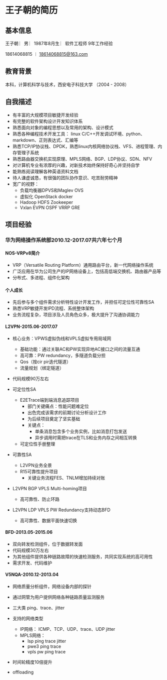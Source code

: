 
# 王子朝的简历 

## 基本信息
王子朝  ︳男  ︳1987年8月生 ︳软件工程师 9年工作经验

18614068815 ︱ 18614068815@163.com

## 教育背景
本科，计算机科学与技术，西安电子科技大学 （2004 - 2008）

## 自我描述
- 有丰富的大规模项目敏捷开发经验
- 有完整的软件架构设计开发知识体系
- 熟悉面向对象的编程思想以及常用的架构、设计模式
- 熟悉各种编程技术开发工具： linux C/C++开发调试环境、python、markdown、正则表达式、汇编等
- 熟悉TCP/IP协议栈、DPDK，熟悉linux内核网络协议栈、VFS、进程管理、内存管理子系统
- 熟悉路由器交换机实现原理、MPLS网络、BGP、LDP协议、SDN、NFV
- 对计算机专业有浓厚的兴趣，对新技术始终保持好奇心并坚持自学
- 能熟练阅读理解各种英语资料文档
- 待人谦虚诚恳，有很强的团队协作意识、吃苦耐劳精神
- 宽广的视野：
	- 负载均衡器DPVS和Maglev OVS
	- 虚拟化 OpenStack docker
	- Hadoop HDFS Zookeeper
	- Vxlan EVPN OSPF VRRP GRE
	  

## 项目经验

### 华为网络操作系统部2010.12-2017.07共六年七个月

#### NOS-VRPv8简介
- VRP（Versatile Routing Platform）通用路由平台，新一代网络操作系统
- 广泛应用在华为公司生产的IP网络设备上，包括高低端交换机、路由器产品等
- 分布式、多进程、组件化架构

#### 个人成长
- 先后参与多个组件需求分析特性设计开发工作，并担任可定位性可靠性SA
- 熟悉VRP敏捷开发IPD流程、系统整体架构
- 业务流程复杂，项目涉及人员角色众多，极大提升了沟通协调能力

#### L2VPN-2015.06-2017.07
- 核心业务：VPWS虚拟伪线和VPLS虚拟专用局域网
	- 基础功能：通过关联AC和PW实现异地AC接口之间的流量互通
	- 高可靠：PW redundancy，多隧道负载分担
	- Qos（按cir pir迭代隧道）
	- 流量规划（绑定隧道）
- 代码规模90万左右

- 可定位性SA
	- E2ETrace端到端消息追踪项目
		- 部门关键痛点：性能问题难定位
		- 出色完成该需求的前期讨论分析设计工作
		- 为后续项目奠定了坚实基础
		- 关键点：
			- 单条消息包含多个业务实例，比如消息打包发送
			- 异步调用时需把trace在TLS和业务内存之间相互转换
	- 可定位性手册整理

- 可靠性SA
	- L2VPN业务全景
	- R15可靠性提升项目
		- 关键业务流程FES、TNLM增加持续对账

- L2VPN BGP VPLS Multi-homing项目
	- 高可靠性、防止环路

- L2VPN LDP VPLS PW Redundancy支持动态BFD
	- 高可靠性、数据平面快速切换

#### BFD-2013.05-2015.06
- 双向转发检测组件，位于数据转发面
- 代码规模30万左右
- 为其他组件提供各种链路故障的快速检测服务，共同实现系统的高可用性
- 需求开发、代码维护

#### V5NQA-2010.12-2013.04

- 网络质量分析组件，网络设备内部的探针
- 通过网管为用户提供网络各种链路质量监测服务
- 三大类 ping、trace、jitter
- 支持的网络类型
	- IP网络： ICMP、TCP、UDP、trace、UDP jitter
	- MPLS网络：
		- lsp ping trace jitter
		- pwe3 ping trace
		- vpls pw ping trace

- 时间轮精度10倍提升
- offloading


